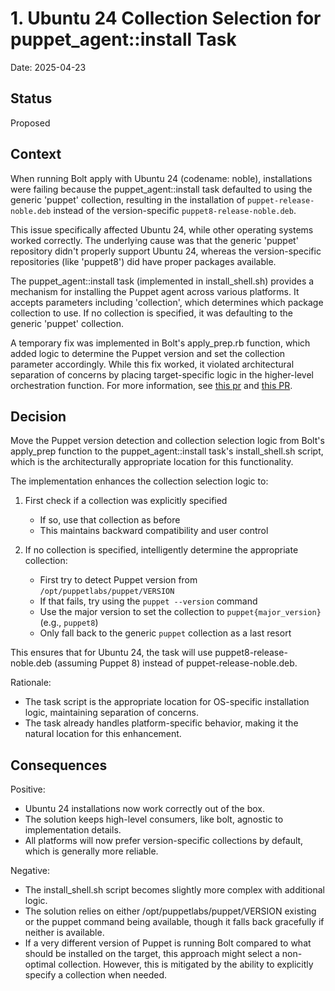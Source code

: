 # 1. Ubuntu 24 Collection Selection for puppet_agent::install Task

Date: 2025-04-23

## Status

Proposed

## Context

When running Bolt apply with Ubuntu 24 (codename: noble), installations were failing because the puppet_agent::install task defaulted to using the generic 'puppet' collection, resulting in the installation of `puppet-release-noble.deb` instead of the version-specific `puppet8-release-noble.deb`.

This issue specifically affected Ubuntu 24, while other operating systems worked correctly. The underlying cause was that the generic 'puppet' repository didn't properly support Ubuntu 24, whereas the version-specific repositories (like 'puppet8') did have proper packages available.

The puppet_agent::install task (implemented in install_shell.sh) provides a mechanism for installing the Puppet agent across various platforms. It accepts parameters including 'collection', which determines which package collection to use. If no collection is specified, it was defaulting to the generic 'puppet' collection.

A temporary fix was implemented in Bolt's apply_prep.rb function, which added logic to determine the Puppet version and set the collection parameter accordingly. While this fix worked, it violated architectural separation of concerns by placing target-specific logic in the higher-level orchestration function. For more information, see [this pr](https://github.com/puppetlabs/bolt/pull/3376) and [this PR](https://github.com/puppetlabs/bolt-private/pull/16).

## Decision

Move the Puppet version detection and collection selection logic from Bolt's apply_prep function to the puppet_agent::install task's install_shell.sh script, which is the architecturally appropriate location for this functionality.

The implementation enhances the collection selection logic to:

1. First check if a collection was explicitly specified
   - If so, use that collection as before
   - This maintains backward compatibility and user control

2. If no collection is specified, intelligently determine the appropriate collection:
   - First try to detect Puppet version from `/opt/puppetlabs/puppet/VERSION`
   - If that fails, try using the `puppet --version` command
   - Use the major version to set the collection to `puppet{major_version}` (e.g., `puppet8`)
   - Only fall back to the generic `puppet` collection as a last resort

This ensures that for Ubuntu 24, the task will use puppet8-release-noble.deb (assuming Puppet 8) instead of puppet-release-noble.deb.

Rationale:

- The task script is the appropriate location for OS-specific installation logic, maintaining separation of concerns.
- The task already handles platform-specific behavior, making it the natural location for this enhancement.

## Consequences

Positive:

- Ubuntu 24 installations now work correctly out of the box.
- The solution keeps high-level consumers, like bolt, agnostic to implementation details.
- All platforms will now prefer version-specific collections by default, which is generally more reliable.

Negative:

- The install_shell.sh script becomes slightly more complex with additional logic.
- The solution relies on either /opt/puppetlabs/puppet/VERSION existing or the puppet command being available, though it falls back gracefully if neither is available.
- If a very different version of Puppet is running Bolt compared to what should be installed on the target, this approach might select a non-optimal collection. However, this is mitigated by the ability to explicitly specify a collection when needed.
